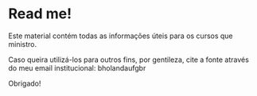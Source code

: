 # Read me!

Este material contém todas as informações úteis para os cursos que ministro.

Caso queira utilizá-los para outros fins, por gentileza, cite a fonte através do meu email institucional:
bholanda<at>ufg<dot>br

Obrigado!
